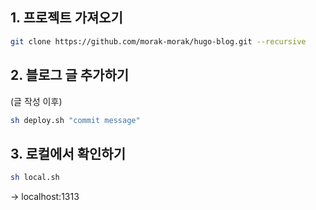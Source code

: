 
## 1. 프로젝트 가져오기

```bash
git clone https://github.com/morak-morak/hugo-blog.git --recursive
```

## 2. 블로그 글 추가하기
(글 작성 이후)
```bash
sh deploy.sh "commit message"
```

## 3. 로컬에서 확인하기
```bash
sh local.sh
```
-> localhost:1313

